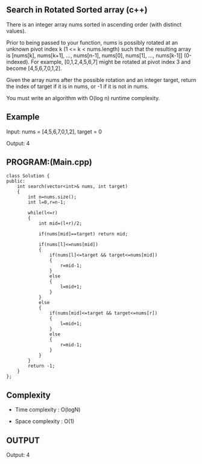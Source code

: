 ## Search in Rotated Sorted array  (c++)

There is an integer array nums sorted in ascending order (with distinct values).

Prior to being passed to your function, nums is possibly rotated at an unknown pivot index k (1 <= k < nums.length) such that the resulting array is [nums[k], nums[k+1], ..., nums[n-1], nums[0], nums[1], ..., nums[k-1]] (0-indexed). For example, [0,1,2,4,5,6,7] might be rotated at pivot index 3 and become [4,5,6,7,0,1,2].

Given the array nums after the possible rotation and an integer target, return the index of target if it is in nums, or -1 if it is not in nums.

You must write an algorithm with O(log n) runtime complexity. 
## Example
Input: nums = [4,5,6,7,0,1,2], target = 0
  
Output: 4

## PROGRAM:(Main.cpp)
```
class Solution {
public:
    int search(vector<int>& nums, int target) 
    {
        int n=nums.size();
        int l=0,r=n-1;

        while(l<=r)
        {
            int mid=(l+r)/2;

            if(nums[mid]==target) return mid;

            if(nums[l]<=nums[mid])
            {
                if(nums[l]<=target && target<=nums[mid])
                {
                    r=mid-1;
                }
                else
                {
                    l=mid+1;
                }
            }
            else
            {
                if(nums[mid]<=target && target<=nums[r])
                {
                    l=mid+1;
                }
                else
                {
                    r=mid-1;
                }
            }
        }
        return -1;
    }
};
```
## Complexity
- Time complexity : O(logN)

- Space complexity : O(1)

## OUTPUT
Output: 4
